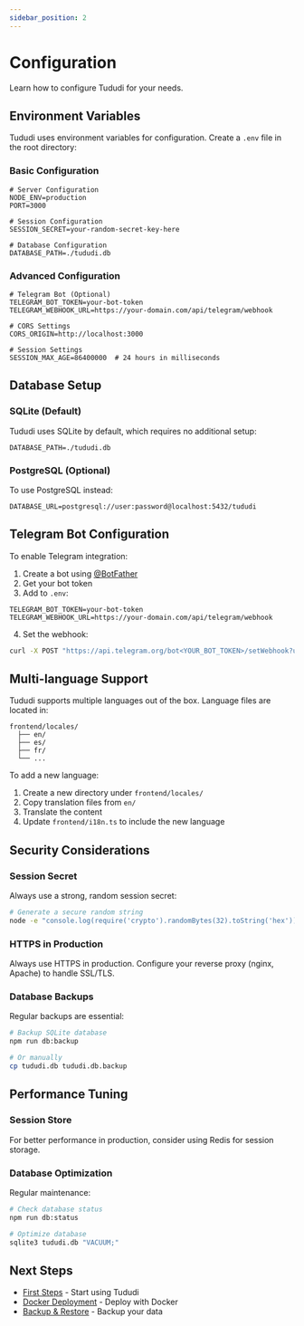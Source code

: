 ```yaml
---
sidebar_position: 2
---
```


# Configuration

Learn how to configure Tududi for your needs.

## Environment Variables

Tududi uses environment variables for configuration. Create a `.env` file in the root directory:

### Basic Configuration

```env
# Server Configuration
NODE_ENV=production
PORT=3000

# Session Configuration
SESSION_SECRET=your-random-secret-key-here

# Database Configuration
DATABASE_PATH=./tududi.db
```

### Advanced Configuration

```env
# Telegram Bot (Optional)
TELEGRAM_BOT_TOKEN=your-bot-token
TELEGRAM_WEBHOOK_URL=https://your-domain.com/api/telegram/webhook

# CORS Settings
CORS_ORIGIN=http://localhost:3000

# Session Settings
SESSION_MAX_AGE=86400000  # 24 hours in milliseconds
```

## Database Setup

### SQLite (Default)

Tududi uses SQLite by default, which requires no additional setup:

```env
DATABASE_PATH=./tududi.db
```

### PostgreSQL (Optional)

To use PostgreSQL instead:

```env
DATABASE_URL=postgresql://user:password@localhost:5432/tududi
```

## Telegram Bot Configuration

To enable Telegram integration:

1. Create a bot using [@BotFather](https://t.me/botfather)
2. Get your bot token
3. Add to `.env`:

```env
TELEGRAM_BOT_TOKEN=your-bot-token
TELEGRAM_WEBHOOK_URL=https://your-domain.com/api/telegram/webhook
```

4. Set the webhook:

```bash
curl -X POST "https://api.telegram.org/bot<YOUR_BOT_TOKEN>/setWebhook?url=<YOUR_WEBHOOK_URL>"
```

## Multi-language Support

Tududi supports multiple languages out of the box. Language files are located in:

```
frontend/locales/
  ├── en/
  ├── es/
  ├── fr/
  └── ...
```

To add a new language:

1. Create a new directory under `frontend/locales/`
2. Copy translation files from `en/`
3. Translate the content
4. Update `frontend/i18n.ts` to include the new language

## Security Considerations

### Session Secret

Always use a strong, random session secret:

```bash
# Generate a secure random string
node -e "console.log(require('crypto').randomBytes(32).toString('hex'))"
```

### HTTPS in Production

Always use HTTPS in production. Configure your reverse proxy (nginx, Apache) to handle SSL/TLS.

### Database Backups

Regular backups are essential:

```bash
# Backup SQLite database
npm run db:backup

# Or manually
cp tududi.db tududi.db.backup
```

## Performance Tuning

### Session Store

For better performance in production, consider using Redis for session storage.

### Database Optimization

Regular maintenance:

```bash
# Check database status
npm run db:status

# Optimize database
sqlite3 tududi.db "VACUUM;"
```

## Next Steps

- [First Steps](/docs/getting-started/first-steps) - Start using Tududi
- [Docker Deployment](/docs/guides/docker-deployment) - Deploy with Docker
- [Backup & Restore](/docs/guides/backup-restore) - Backup your data
